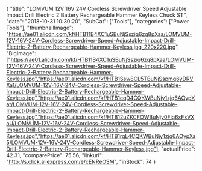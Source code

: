 {
	"title": "LOMVUM 12V 16V 24V Cordless Screwdriver Speed Adjustable Impact Drill Electric 2 Battery Rechargeable Hammer Keyless Chuck ST",
	"date": "2018-10-31 10:30:20",
	"SubCat": ["Tools"],
	"categories": ["Power Tools"],
	"thumbnailImage": "https://ae01.alicdn.com/kf/HTB11B4XC1uSBuNjSsziq6zq8pXaa/LOMVUM-12V-16V-24V-Cordless-Screwdriver-Speed-Adjustable-Impact-Drill-Electric-2-Battery-Rechargeable-Hammer-Keyless.jpg_220x220.jpg",
	"BigImage": ["https://ae01.alicdn.com/kf/HTB11B4XC1uSBuNjSsziq6zq8pXaa/LOMVUM-12V-16V-24V-Cordless-Screwdriver-Speed-Adjustable-Impact-Drill-Electric-2-Battery-Rechargeable-Hammer-Keyless.jpg","https://ae01.alicdn.com/kf/HTB1Ssw8CL5TBuNjSspmq6yDRVXa1/LOMVUM-12V-16V-24V-Cordless-Screwdriver-Speed-Adjustable-Impact-Drill-Electric-2-Battery-Rechargeable-Hammer-Keyless.jpg","https://ae01.alicdn.com/kf/HTB1eqD4CQKWBuNjy1zjq6AOypXat/LOMVUM-12V-16V-24V-Cordless-Screwdriver-Speed-Adjustable-Impact-Drill-Electric-2-Battery-Rechargeable-Hammer-Keyless.jpg","https://ae01.alicdn.com/kf/HTB12uZKCFOWBuNjy0Fiq6xFxVXaU/LOMVUM-12V-16V-24V-Cordless-Screwdriver-Speed-Adjustable-Impact-Drill-Electric-2-Battery-Rechargeable-Hammer-Keyless.jpg","https://ae01.alicdn.com/kf/HTB1rqL4CQKWBuNjy1zjq6AOypXa5/LOMVUM-12V-16V-24V-Cordless-Screwdriver-Speed-Adjustable-Impact-Drill-Electric-2-Battery-Rechargeable-Hammer-Keyless.jpg"],
	"actualPrice": 42.31,
	"comparePrice": 75.56,
	"linkurl": "http://s.click.aliexpress.com/e/cENReOSM",
	"inStock": 74
}
